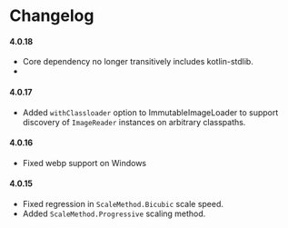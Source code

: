 Changelog
=========

#### 4.0.18

* Core dependency no longer transitively includes kotlin-stdlib. 
* 
#### 4.0.17

* Added `withClassloader` option to ImmutableImageLoader to support discovery of `ImageReader` instances on arbitrary
  classpaths.

#### 4.0.16

* Fixed webp support on Windows

#### 4.0.15

* Fixed regression in `ScaleMethod.Bicubic` scale speed.
* Added `ScaleMethod.Progressive` scaling method.

